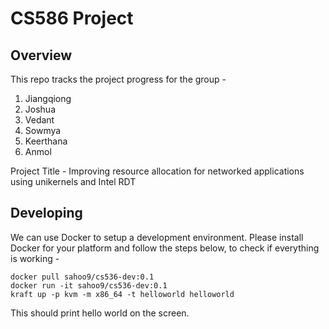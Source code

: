# CS586 Project

## Overview

This repo tracks the project progress for the group - 

1. Jiangqiong
2. Joshua
3. Vedant
4. Sowmya
5. Keerthana
6. Anmol

Project Title - Improving resource allocation for networked applications using
unikernels and Intel RDT

## Developing

We can use Docker to setup a development environment. Please install Docker for
your platform and follow the steps below, to check if everything is working -

```
docker pull sahoo9/cs536-dev:0.1
docker run -it sahoo9/cs536-dev:0.1
kraft up -p kvm -m x86_64 -t helloworld helloworld
```

This should print hello world on the screen.

